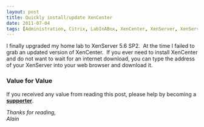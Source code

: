 ```yaml
---
layout: post
title: Quickly install/update XenCenter
date: 2011-07-04
tags: [Administration, Citrix, LabInABox, XenCenter, XenServer, XenServer 5.6 SP2]
---
```

I finally upgraded my home lab to XenServer 5.6 SP2.  At the time I failed to grab an updated version of XenCenter.  If you ever need to install XenCenter and do not want to wait for an internet download, you can type the address of your XenServer into your web browser and download it.

### Value for Value
If you received any value from reading this post, please help by becoming a [**supporter**](https://www.paypal.com/donate?hosted_button_id=73HNLGA2SGLLU).

*Thanks for reading,*  
*Alain*